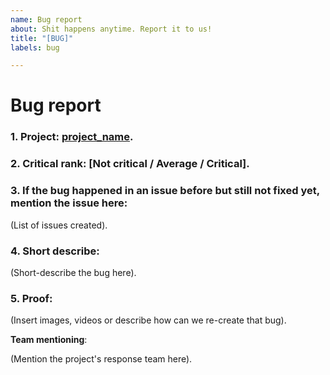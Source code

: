 ```yaml
---
name: Bug report
about: Shit happens anytime. Report it to us!
title: "[BUG]"
labels: bug

---
```


# Bug report

### 1. Project: [project_name](https://example.com/project_link).

### 2. Critical rank: [Not critical / Average / Critical].

### 3. If the bug happened in an issue before but still not fixed yet, mention the issue here:

(List of issues created).

### 4. Short describe:

(Short-describe the bug here).

### 5. Proof:

(Insert images, videos or describe how can we re-create that bug).

__Team mentioning__:

(Mention the project's response team here).
